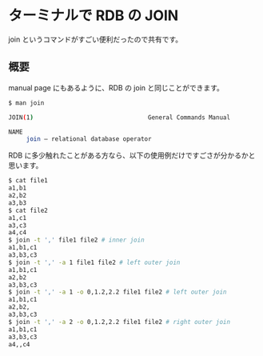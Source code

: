 # ターミナルで RDB の JOIN

join というコマンドがすごい便利だったので共有です。

## 概要

manual page にもあるように、RDB の join と同じことができます。

``` sh
$ man join

JOIN(1)                                General Commands Manual                               JOIN(1)

NAME
     join – relational database operator
```

RDB に多少触れたことがある方なら、以下の使用例だけですごさが分かるかと思います。

``` sh
$ cat file1
a1,b1
a2,b2
a3,b3
$ cat file2
a1,c1
a3,c3
a4,c4
$ join -t ',' file1 file2 # inner join
a1,b1,c1
a3,b3,c3
$ join -t ',' -a 1 file1 file2 # left outer join
a1,b1,c1
a2,b2
a3,b3,c3
$ join -t ',' -a 1 -o 0,1.2,2.2 file1 file2 # left outer join
a1,b1,c1
a2,b2,
a3,b3,c3
$ join -t ',' -a 2 -o 0,1.2,2.2 file1 file2 # right outer join
a1,b1,c1
a3,b3,c3
a4,,c4
```
